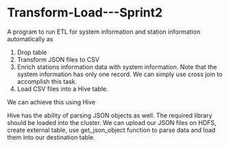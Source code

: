 # Transform-Load---Sprint2
A program to run ETL for system information and station information automatically as 

1. Drop table 
2. Transform JSON files to CSV 
3. Enrich stations information data with system information. Note that the system information has only one record. We can simply use cross join to accomplish this task. 
4. Load CSV files into a Hive table.

We can achieve this using Hive

Hive has the ability of parsing JSON objects as well. The required library should be loaded into the cluster. We can upload our JSON files on HDFS, create external table, use get_json_object function to parse data and load them into our destination table.
